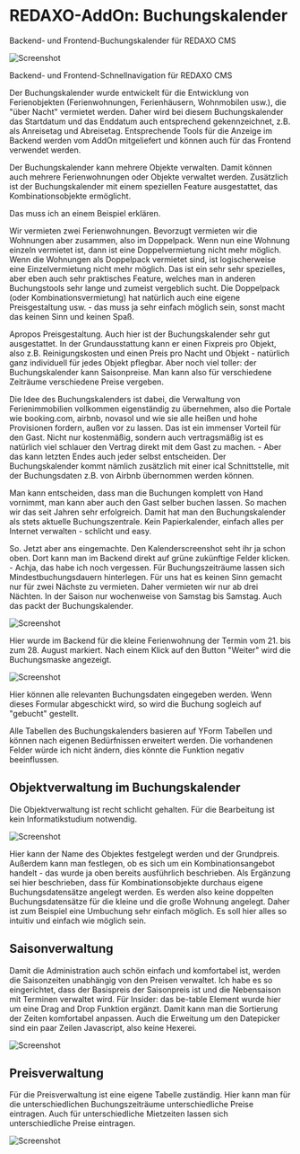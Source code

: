 # REDAXO-AddOn: Buchungskalender

Backend- und Frontend-Buchungskalender für REDAXO CMS

![Screenshot](/assets/addons/buchungskalender/img/buchungskalender-screenshot.png)

Backend- und Frontend-Schnellnavigation für REDAXO CMS

Der Buchungskalender wurde entwickelt für die Entwicklung von Ferienobjekten (Ferienwohnungen, Ferienhäusern, Wohnmobilen usw.), die "über Nacht" vermietet werden. Daher wird bei diesem Buchungskalender das Startdatum und das Enddatum auch entsprechend gekennzeichnet, z.B. als Anreisetag und Abreisetag. Entsprechende Tools für die Anzeige im Backend werden vom AddOn mitgeliefert und können auch für das Frontend verwendet werden.

Der Buchungskalender kann mehrere Objekte verwalten. Damit können auch mehrere Ferienwohnungen oder Objekte verwaltet werden. Zusätzlich ist der Buchungskalender mit einem speziellen Feature ausgestattet, das Kombinationsobjekte ermöglicht.

Das muss ich an einem Beispiel erklären.

Wir vermieten zwei Ferienwohnungen. Bevorzugt vermieten wir die Wohnungen aber zusammen, also im Doppelpack. Wenn nun eine Wohnung einzeln vermietet ist, dann ist eine Doppelvermietung nicht mehr möglich. Wenn die Wohnungen als Doppelpack vermietet sind, ist logischerweise eine Einzelvermietung nicht mehr möglich. Das ist ein sehr sehr spezielles, aber eben auch sehr praktisches Feature, welches man in anderen Buchungstools sehr lange und zumeist vergeblich sucht. Die Doppelpack (oder Kombinationsvermietung) hat natürlich auch eine eigene Preisgestaltung usw. - das muss ja sehr einfach möglich sein, sonst macht das keinen Sinn und keinen Spaß.

Apropos Preisgestaltung. Auch hier ist der Buchungskalender sehr gut ausgestattet. In der Grundausstattung kann er einen Fixpreis pro Objekt, also z.B. Reinigungskosten und einen Preis pro Nacht und Objekt - natürlich ganz individuell für jedes Objekt pflegbar. Aber noch viel toller: der Buchungskalender kann Saisonpreise. Man kann also für verschiedene Zeiträume verschiedene Preise vergeben.

Die Idee des Buchungskalenders ist dabei, die Verwaltung von Ferienimmobilien vollkommen eigenständig zu übernehmen, also die Portale wie booking.com, airbnb, novasol und wie sie alle heißen und hohe Provisionen fordern, außen vor zu lassen. Das ist ein immenser Vorteil für den Gast. Nicht nur kostenmäßig, sondern auch vertragsmäßig ist es natürlich viel schlauer den Vertrag direkt mit dem Gast zu machen. - Aber das kann letzten Endes auch jeder selbst entscheiden. Der Buchungskalender kommt nämlich zusätzlich mit einer ical Schnittstelle, mit der Buchungsdaten z.B. von Airbnb übernommen werden können.

Man kann entscheiden, dass man die Buchungen komplett von Hand vornimmt, man kann aber auch den Gast selber buchen lassen. So machen wir das seit Jahren sehr erfolgreich. Damit hat man den Buchungskalender als stets aktuelle Buchungszentrale. Kein Papierkalender, einfach alles per Internet verwalten - schlicht und easy.

So. Jetzt aber ans eingemachte. Den Kalenderscreenshot seht ihr ja schon oben. Dort kann man im Backend direkt auf grüne zukünftige Felder klicken. - Achja, das habe ich noch vergessen. Für Buchungszeiträume lassen sich Mindestbuchungsdauern hinterlegen. Für uns hat es keinen Sinn gemacht nur für zwei Nächste zu vermieten. Daher vermieten wir nur ab drei Nächten. In der Saison nur wochenweise von Samstag bis Samstag. Auch das packt der Buchungskalender.

![Screenshot](/assets/addons/buchungskalender/img/buchungskalender-screenshot-2.png)

Hier wurde im Backend für die kleine Ferienwohnung der Termin vom 21. bis zum 28. August markiert. Nach einem Klick auf den Button "Weiter" wird die Buchungsmaske angezeigt.

![Screenshot](/assets/addons/buchungskalender/img/buchungskalender-screenshot-3.png)

Hier können alle relevanten Buchungsdaten eingegeben werden. Wenn dieses Formular abgeschickt wird, so wird die Buchung sogleich auf "gebucht" gestellt.

Alle Tabellen des Buchungskalenders basieren auf YForm Tabellen und können nach eigenen Bedürfnissen erweitert werden. Die vorhandenen Felder würde ich nicht ändern, dies könnte die Funktion negativ beeinflussen.


## Objektverwaltung im Buchungskalender

Die Objektverwaltung ist recht schlicht gehalten. Für die Bearbeitung ist kein Informatikstudium notwendig.

![Screenshot](/assets/addons/buchungskalender/img/buchungskalender-objektverwaltung.png)

Hier kann der Name des Objektes festgelegt werden und der Grundpreis. Außerdem kann man festlegen, ob es sich um ein Kombinationsangebot handelt - das wurde ja oben bereits ausführlich beschrieben. Als Ergänzung sei hier beschrieben, dass für Kombinationsobjekte durchaus eigene Buchungsdatensätze angelegt werden. Es werden also keine doppelten Buchungsdatensätze für die kleine und die große Wohnung angelegt. Daher ist zum Beispiel eine Umbuchung sehr einfach möglich. Es soll hier alles so intuitiv und einfach wie möglich sein.

## Saisonverwaltung

Damit die Administration auch schön einfach und komfortabel ist, werden die Saisonzeiten unabhängig von den Preisen verwaltet. Ich habe es so eingerichtet, dass der Basispreis der Saisonpreis ist und die Nebensaison mit Terminen verwaltet wird. Für Insider: das be-table Element wurde hier um eine Drag and Drop Funktion ergänzt. Damit kann man die Sortierung der Zeiten komfortabel anpassen. Auch die Erweitung um den Datepicker sind ein paar Zeilen Javascript, also keine Hexerei.

![Screenshot](/assets/addons/buchungskalender/img/buchungskalender-saisondetail.png)

## Preisverwaltung

Für die Preisverwaltung ist eine eigene Tabelle zuständig. Hier kann man für die unterschiedlichen Buchungszeiträume unterschiedliche Preise eintragen. Auch für unterschiedliche Mietzeiten lassen sich unterschiedliche Preise eintragen.

![Screenshot](/assets/addons/buchungskalender/img/buchungskalender-preisverwaltung.png)




